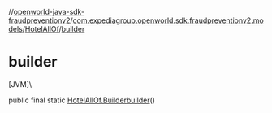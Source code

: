 //[openworld-java-sdk-fraudpreventionv2](../../../index.md)/[com.expediagroup.openworld.sdk.fraudpreventionv2.models](../index.md)/[HotelAllOf](index.md)/[builder](builder.md)

# builder

[JVM]\

public final static [HotelAllOf.Builder](-builder/index.md)[builder](builder.md)()
